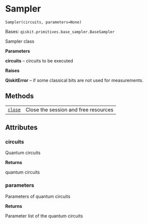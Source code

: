 # Sampler



`Sampler(circuits, parameters=None)`

Bases: `qiskit.primitives.base_sampler.BaseSampler`

Sampler class

**Parameters**

**circuits** – circuits to be executed

**Raises**

**QiskitError** – if some classical bits are not used for measurements.

## Methods

|                                                                                                              |                                      |
| ------------------------------------------------------------------------------------------------------------ | ------------------------------------ |
| [`close`](qiskit.primitives.Sampler.close#qiskit.primitives.Sampler.close "qiskit.primitives.Sampler.close") | Close the session and free resources |

## Attributes



### circuits

Quantum circuits

**Returns**

quantum circuits



### parameters

Parameters of quantum circuits

**Returns**

Parameter list of the quantum circuits
